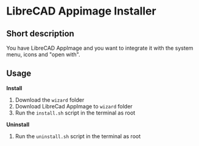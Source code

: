 # LibreCAD Appimage Installer

## Short description
You have LibreCAD AppImage and you want to integrate it with the system menu, icons and "open with".

## Usage

**Install**

1. Download the `wizard` folder
2. Download LibreCad AppImage to `wizard` folder
3. Run the `install.sh` script in the terminal as root

**Uninstall**

1. Run the `uninstall.sh` script in the terminal as root